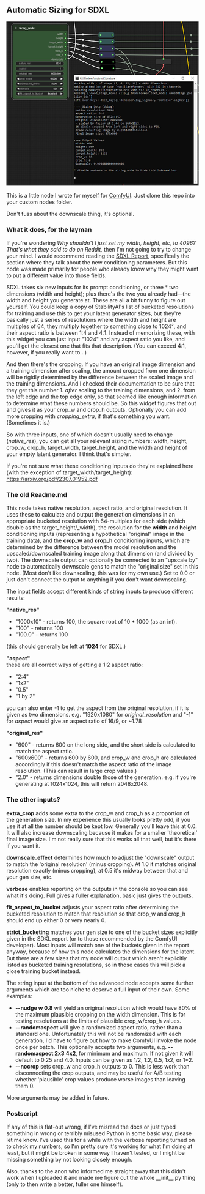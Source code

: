 ## Automatic Sizing for SDXL
![example of the node in use](example.jpg)

This is a little node I wrote for myself for [ComfyUI](https://github.com/comfyanonymous/ComfyUI). Just clone this repo into your custom nodes folder.

Don't fuss about the downscale thing, it's optional.

### What it does, for the layman

If you're wondering _Why shouldn't I just set my width, height, etc, to 4096? That's what they said to do on Reddit,_ then I'm not going to try to change your mind. I would recommend reading the [SDXL Report](https://arxiv.org/pdf/2307.01952.pdf), specifically the section where they talk about the new conditioning parameters. But this node was made primarily for people who already know why they might want to put a different value into those fields.

SDXL takes six new inputs for its prompt conditioning, or three * two dimensions (width and height); plus there's the two you already had—the width and height you generate at. These are all a bit funny to figure out yourself. You could keep a copy of StabilityAI's list of bucketed resolutions for training and use this to get your latent generator sizes, but they're basically just a series of resolutions where the width and height are multiples of 64, they multiply together to something close to 1024², and their aspect ratio is between 1:4 and 4:1. Instead of memorizing these, with this widget you can just input "1024" and any aspect ratio you like, and you'll get the closest one that fits that description. (You can exceed 4:1, however, if you really want to...)

And then there's the cropping. If you have an original image dimension and a training dimension after scaling, the amount cropped from one dimension will be rigidly determined by the difference between the scaled image and the training dimensions. And I checked their documentation to be sure that they get this number 1. _after_ scaling to the training dimensions, and 2. from the left edge and the top edge only, so that seemed like enough information to determine what these numbers should be. So this widget figures that out and gives it as your crop_w and crop_h outputs. Optionally you can add more cropping with _cropping_extra_, if that's something you want. (Sometimes it is.)

So with three inputs, one of which doesn't usually need to change (_native_res_), you can get all your relevant sizing numbers: width, height, crop_w, crop_h, target_width, target_height, and the width and height of your empty latent generator. I think that's simpler.

If you're not sure what these conditioning inputs do they're explained here (with the exception of target_width/target_height):  
https://arxiv.org/pdf/2307.01952.pdf

 ### The old Readme.md

This node takes native resolution, aspect ratio, and original resolution. It uses these to calculate and output the generation dimensions in an appropriate bucketed resolution with 64-multiples for each side (which double as the target_height/\_width), the resolution for the **width** and **height** conditioning inputs (representing a hypothetical "original" image in the training data), and the **crop_w** and **crop_h** conditioning inputs, which are determined by the difference between the model resolution and the upscaled/downscaled training image along that dimension (and divided by two). The downscale output can optionally be connected to an "upscale by" node to automatically downscale gens to match the "original size" set in this node. (Most don't like downscaling, this was for my own use.) Set to 0.0 or just don't connect the output to anything if you don't want downscaling.

The input fields accept different kinds of string inputs to produce different results:

**"native_res"**  
- "1000x10" - returns 100, the square root of 10 * 1000 (as an int).  
- "100" - returns 100  
- "100.0" - returns 100

(this should generally be left at **1024** for SDXL.)  

**"aspect"**  
these are all correct ways of getting a 1:2 aspect ratio:
- "2:4"  
- "1x2"  
- "0.5"  
- "1 by 2"

you can also enter -1 to get the aspect from the original resolution, if it is given as two dimensions. e.g. "1920x1080" for _original_resolution_ and "-1" for _aspect_ would give an aspect ratio of 16/9, or ~1.78

**"original_res"**  
- "600" - returns 600 on the long side, and the short side is calculated to match the aspect ratio.  
- "600x600" - returns 600 by 600, and crop_w and crop_h are calculated accordingly if this doesn't match the aspect ratio of the image resolution. (This can result in large crop values.)
- "2.0" - returns dimensions double those of the generation. e.g. if you're generating at 1024x1024, this will return 2048x2048. 


### The other inputs?

**extra_crop** adds some extra to the crop_w and crop_h as a proportion of the generation size. In my experience this usually looks pretty odd, if you use it at all the number should be kept low. Generally you'll leave this at 0.0. It will also increase downscaling because it makes for a smaller 'theoretical' final image size. I'm not really sure that this works all that well, but it's there if you want it.

**downscale_effect** determines how much to adjust the "downscale" output to match the 'original resolution' (minus cropping). At 1.0 it matches original resolution exactly (minus cropping), at 0.5 it's midway between that and your gen size, etc.

**verbose** enables reporting on the outputs in the console so you can see what it's doing. Full gives a fuller explanation, basic just gives the outputs.

**fit_aspect_to_bucket** adjusts your aspect ratio after determining the bucketed resolution to match that resolution so that crop_w and crop_h should end up either 0 or very nearly 0.

**strict_bucketing** matches your gen size to one of the bucket sizes explicitly given in the SDXL report (or to those recommended by the ComfyUI developer). Most inputs will match one of the buckets given in the report anyway, because of how this node calculates the dimensions for the latent. But there are a few sizes that my node will output which aren't explicitly listed as bucketed training resolutions, so in those cases this will pick a close training bucket instead.

The string input at the bottom of the advanced node accepts some further arguments which are too niche to deserve a full input of their own. Some examples:
- **--nudge w 0.8** will yield an original resolution which would have 80% of the maximum plausible cropping on the width dimension. This is for testing resolutions at the limits of plausible crop_w/crop_h values.
- **--randomaspect** will give a randomized aspect ratio, rather than a standard one. Unfortunately this will not be randomized with each generation, I'd have to figure out how to make ComfyUI invoke the node once per batch. This optionally accepts two arguments, e.g. **--randomaspect 2x3 4x2**, for minimum and maximum. If not given it will default to 0.25 and 4.0. Inputs can be given as 1/2, 1:2, 0.5, 1x2, or 1*2.
- **--nocrop** sets crop_w and crop_h outputs to 0. This is less work than disconnecting the crop outputs, and may be useful for A/B testing whether 'plausible' crop values produce worse images than leaving them 0.

More arguments may be added in future.

### Postscript

If any of this is flat-out wrong, if I've misread the docs or just typed something in wrong or terribly misused Python in some basic way, please let me know. I've used this for a while with the verbose reporting turned on to check my numbers, so I'm pretty sure it's working for what I'm doing at least, but it might be broken in some way I haven't tested, or I might be missing something by not looking closely enough.

Also, thanks to the anon who informed me straight away that this didn't work when I uploaded it and made me figure out the whole \_\_init\_\_.py thing (only to then write a better, fuller one himself). 
